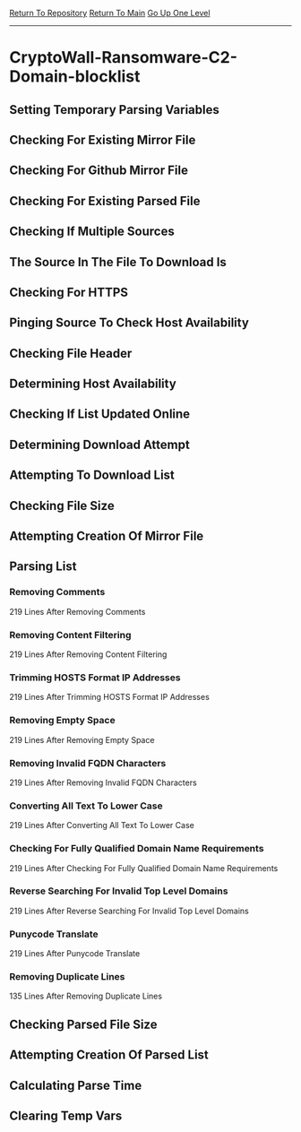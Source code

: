 [Return To Repository](https://github.com/DigitalWarrior/piholeparser/)
[Return To Main](https://github.com/DigitalWarrior/piholeparser/blob/master/RecentRunLogs/Mainlog.md)
[Go Up One Level](https://github.com/DigitalWarrior/piholeparser/blob/master/RecentRunLogs/TopLevelScripts/30-Processing-External-Blacklists.md)
____________________________________
# CryptoWall-Ransomware-C2-Domain-blocklist
## Setting Temporary Parsing Variables
## Checking For Existing Mirror File
## Checking For Github Mirror File
## Checking For Existing Parsed File
## Checking If Multiple Sources
## The Source In The File To Download Is
## Checking For HTTPS
## Pinging Source To Check Host Availability
## Checking File Header
## Determining Host Availability
## Checking If List Updated Online
## Determining Download Attempt
## Attempting To Download List
## Checking File Size
## Attempting Creation Of Mirror File
## Parsing List
### Removing Comments
219 Lines After Removing Comments
### Removing Content Filtering
219 Lines After Removing Content Filtering
### Trimming HOSTS Format IP Addresses
219 Lines After Trimming HOSTS Format IP Addresses
### Removing Empty Space
219 Lines After Removing Empty Space
### Removing Invalid FQDN Characters
219 Lines After Removing Invalid FQDN Characters
### Converting All Text To Lower Case
219 Lines After Converting All Text To Lower Case
### Checking For Fully Qualified Domain Name Requirements
219 Lines After Checking For Fully Qualified Domain Name Requirements
### Reverse Searching For Invalid Top Level Domains
219 Lines After Reverse Searching For Invalid Top Level Domains
### Punycode Translate
219 Lines After Punycode Translate
### Removing Duplicate Lines
135 Lines After Removing Duplicate Lines
## Checking Parsed File Size
## Attempting Creation Of Parsed List
## Calculating Parse Time
## Clearing Temp Vars
